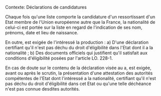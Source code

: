 Contexte: Déclarations de candidatures

Chaque fois qu'une liste comporte la candidature d'un ressortissant d'un Etat membre de l'Union européenne autre que la France, la nationalité de celui-ci est portée sur la liste en regard de l'indication de ses nom, prénoms, date et lieu de naissance.

En outre, est exigée de l'intéressé la production : a) D'une déclaration certifiant qu'il n'est pas déchu du droit d'éligibilité dans l'Etat dont il a la nationalité ; b) Des documents officiels qui justifient qu'il satisfait aux conditions d'éligibilité posées par l'article LO. 228-1.

En cas de doute sur le contenu de la déclaration visée au a, est exigée, avant ou après le scrutin, la présentation d'une attestation des autorités compétentes de l'Etat dont l'intéressé a la nationalité, certifiant qu'il n'est pas déchu du droit d'éligibilité dans cet Etat ou qu'une telle déchéance n'est pas connue desdites autorités.